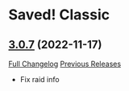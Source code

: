 # Saved! Classic

## [3.0.7](https://github.com/iambz00/Saved/tree/3.0.7) (2022-11-17)
[Full Changelog](https://github.com/iambz00/Saved/compare/3.0.6...3.0.7) [Previous Releases](https://github.com/iambz00/Saved/releases)

- Fix raid info  

